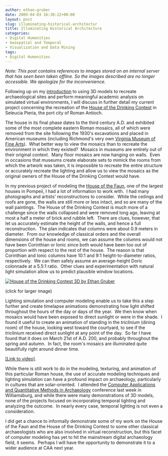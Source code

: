 ```yaml
---
author: ethan-gruber
date: 2009-04-03 16:30:22+00:00
layout: post
slug: illuminating-historical-architectur
title: Illuminating Historical Architecture
categories:
- Digital Humanities
- Geospatial and Temporal
- Visualization and Data Mining
tags:
- Digital Humanities
---
```


*Note: This post contains references to images stored on an internal server that has seen been taken offline. So the images described are no longer accessible. We apologize for the inconvenience.*

Following up on my [introduction](/blog/research-applications-for-3d-models-in-art-history/) to using 3D models to recreate archaeological sites and perform meaningful academic analysis on simulated virtual environments, I will discuss in further detail my current project concerning the recreation of the [House of the Drinking Contest](http://cti.itc.virginia.edu/~jjd5t/ant-pics/10/index.htm) in Seleucia Pieria, the port city of Roman Antioch.

<!-- more -->

The house in its final phase dates to the third century A.D. and exhibited some of the most complete eastern Roman mosaics, all of which were removed from the site following the 1930's excavations and placed in American museums (including Richmond's very own [Virginia Museum of Fine Arts](http://www.vmfa.state.va.us/)).  What better way to view the mosaics than to recreate the environment in which they existed?  Mosaics in museums are entirely out of their original context.  Many floor mosaics are now hanging on walls.  Even in occasions that museums create elaborate sets to mimick the rooms from which the artwork was taken, it is impossible to recreate the entire structure or accurately recreate the lighting and allow us to view the mosaics as the original owners of the House of the Drinking Contest would have.

In my previous project of modeling the [House of the Faun](http://en.wikipedia.org/wiki/House_of_the_Faun), one of the largest houses in Pompeii, I had a lot of information to work with.  I had many photographs and artists' reconstructions to consider.  While the ceilings and roofs are gone, the walls are still more or less intact, and so are many of the wall paintings.  The House of the Drinking Contest is much more of a challenge since the walls collapsed and were removed long ago, leaving at most a half a meter of brick and rubble left.  There are clues, however, that let us accurately estimate the height of the walls, and hence a full reconstruction.  The plan indicates that columns were about 0.9 meters in diameter.  From our knowledge of classical orders and the overall dimensions of the house and rooms, we can assume the columns would not have been Corinthian or Ionic since both would have been too out of proportion with respect to the rest of the house.  The reason is that Corinthian and Ionic columns have 10:1 and 9:1 height-to-diameter ratios, respectively.  We can then safely assume an average-height Doric colonnade at a 5.5:1 ratio.  Other clues and experimentation with natural light simulation allow us to predict plausible window locations.

[![House of the Drinking Contest 3D by Ethan Gruber](http://people.virginia.edu/~ewg4x/house_of_the_drinking_contest_thumb.jpg)](http://people.virginia.edu/~ewg4x/house_of_the_drinking_contest.jpg)

(click for larger image)

Lighting simulation and computer modeling enable us to take this a step further and create timelapse animations demonstrating how light shifted throughout the hours of the day or days of the year.  We then know when mosaics would have been exposed to direct sunlight or were in the shade.  I found it useful to create an animation of standing in the _triclinium_ (dining room) of the house, looking west toward the courtyard, to see if the _triclinium_ received direct sunlight at any point of the day.  So far I have found that it does on March 21st of A.D. 200, and probably throughout the spring and autumn.  In fact, the room's mosaics are illuminated quite beautifully right around dinner time.

[[Link to video]](http://people.virginia.edu/~ewg4x/hotdc/caa-hdc-medium.mov).

While there is still work to do in the modeling, texturing, and animation of this particular Roman house, the use of accurate modeling techniques and lighting simulation can have a profound impact on archaeology, particularly in cultures that are solar-oriented.  I attended the [Computer Applications and Quantitative Methods in Archaeology](http://caa2009.org) conference last week in Williamsburg, and while there were many demonstrations of 3D models, none of the projects focused on incorporating temporal lighting and analyzing the outcome.  In nearly every case, temporal lighting is not even a consideration.

I did get a chance to informally demonstrate some of my work on the House of the Faun and the House of the Drinking Contest to some other classical archaeologists who are also involved in virtual reconstruction, but this facet of computer modeling has yet to hit the mainstream digital archaeology field, it seems.  Perhaps I will have the opportunity to demonstrate it to a wider audience at CAA next year.
